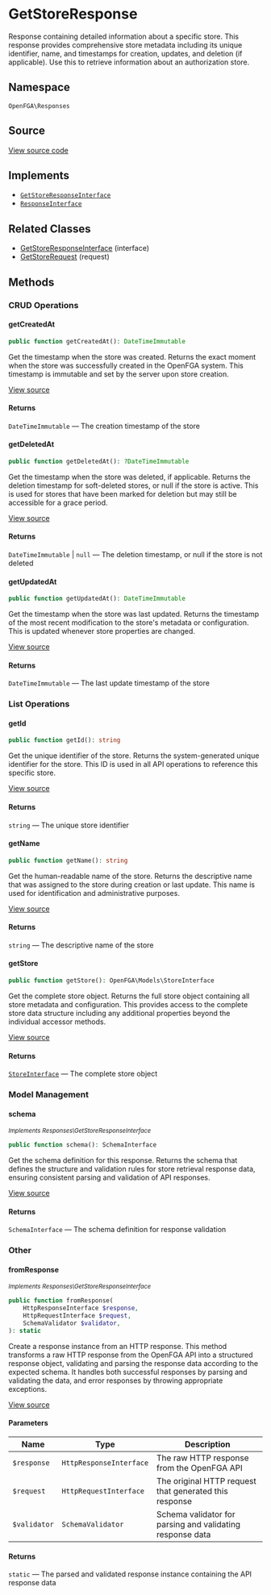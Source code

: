 # GetStoreResponse

Response containing detailed information about a specific store. This response provides comprehensive store metadata including its unique identifier, name, and timestamps for creation, updates, and deletion (if applicable). Use this to retrieve information about an authorization store.

## Namespace
`OpenFGA\Responses`

## Source
[View source code](https://github.com/evansims/openfga-php/blob/main/src/Responses/GetStoreResponse.php)

## Implements
* [`GetStoreResponseInterface`](GetStoreResponseInterface.md)
* [`ResponseInterface`](ResponseInterface.md)

## Related Classes
* [GetStoreResponseInterface](Responses/GetStoreResponseInterface.md) (interface)
* [GetStoreRequest](Requests/GetStoreRequest.md) (request)



## Methods

                                                                                                                                                
### CRUD Operations
#### getCreatedAt


```php
public function getCreatedAt(): DateTimeImmutable
```

Get the timestamp when the store was created. Returns the exact moment when the store was successfully created in the OpenFGA system. This timestamp is immutable and set by the server upon store creation.

[View source](https://github.com/evansims/openfga-php/blob/main/src/Responses/GetStoreResponse.php#L101)


#### Returns
`DateTimeImmutable` — The creation timestamp of the store
#### getDeletedAt


```php
public function getDeletedAt(): ?DateTimeImmutable
```

Get the timestamp when the store was deleted, if applicable. Returns the deletion timestamp for soft-deleted stores, or null if the store is active. This is used for stores that have been marked for deletion but may still be accessible for a grace period.

[View source](https://github.com/evansims/openfga-php/blob/main/src/Responses/GetStoreResponse.php#L110)


#### Returns
`DateTimeImmutable` &#124; `null` — The deletion timestamp, or null if the store is not deleted
#### getUpdatedAt


```php
public function getUpdatedAt(): DateTimeImmutable
```

Get the timestamp when the store was last updated. Returns the timestamp of the most recent modification to the store&#039;s metadata or configuration. This is updated whenever store properties are changed.

[View source](https://github.com/evansims/openfga-php/blob/main/src/Responses/GetStoreResponse.php#L152)


#### Returns
`DateTimeImmutable` — The last update timestamp of the store
### List Operations
#### getId


```php
public function getId(): string
```

Get the unique identifier of the store. Returns the system-generated unique identifier for the store. This ID is used in all API operations to reference this specific store.

[View source](https://github.com/evansims/openfga-php/blob/main/src/Responses/GetStoreResponse.php#L119)


#### Returns
`string` — The unique store identifier
#### getName


```php
public function getName(): string
```

Get the human-readable name of the store. Returns the descriptive name that was assigned to the store during creation or last update. This name is used for identification and administrative purposes.

[View source](https://github.com/evansims/openfga-php/blob/main/src/Responses/GetStoreResponse.php#L128)


#### Returns
`string` — The descriptive name of the store
#### getStore


```php
public function getStore(): OpenFGA\Models\StoreInterface
```

Get the complete store object. Returns the full store object containing all store metadata and configuration. This provides access to the complete store data structure including any additional properties beyond the individual accessor methods.

[View source](https://github.com/evansims/openfga-php/blob/main/src/Responses/GetStoreResponse.php#L137)


#### Returns
[`StoreInterface`](Models/StoreInterface.md) — The complete store object
### Model Management
#### schema

*<small>Implements Responses\GetStoreResponseInterface</small>*  

```php
public function schema(): SchemaInterface
```

Get the schema definition for this response. Returns the schema that defines the structure and validation rules for store retrieval response data, ensuring consistent parsing and validation of API responses.

[View source](https://github.com/evansims/openfga-php/blob/main/src/Responses/GetStoreResponseInterface.php#L34)


#### Returns
`SchemaInterface` — The schema definition for response validation
### Other
#### fromResponse

*<small>Implements Responses\GetStoreResponseInterface</small>*  

```php
public function fromResponse(
    HttpResponseInterface $response,
    HttpRequestInterface $request,
    SchemaValidator $validator,
): static
```

Create a response instance from an HTTP response. This method transforms a raw HTTP response from the OpenFGA API into a structured response object, validating and parsing the response data according to the expected schema. It handles both successful responses by parsing and validating the data, and error responses by throwing appropriate exceptions.

[View source](https://github.com/evansims/openfga-php/blob/main/src/Responses/ResponseInterface.php#L44)

#### Parameters
| Name | Type | Description |
|------|------|-------------|
| `$response` | `HttpResponseInterface` | The raw HTTP response from the OpenFGA API |
| `$request` | `HttpRequestInterface` | The original HTTP request that generated this response |
| `$validator` | `SchemaValidator` | Schema validator for parsing and validating response data |

#### Returns
`static` — The parsed and validated response instance containing the API response data
